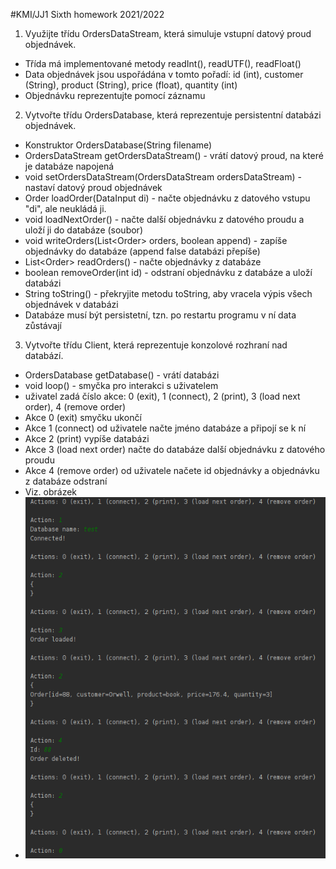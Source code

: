 
#KMI/JJ1 Sixth homework 2021/2022

1. Využijte třídu OrdersDataStream, která simuluje vstupní datový proud objednávek.
+ Třída má implementované metody readInt(), readUTF(), readFloat()
+ Data objednávek jsou uspořádána v tomto pořadí: id (int), customer (String), product (String), price (float), quantity (int)
+ Objednávku reprezentujte pomocí záznamu

2. Vytvořte třídu OrdersDatabase, která reprezentuje persistentní databázi objednávek.
+ Konstruktor OrdersDatabase(String filename)
+ OrdersDataStream getOrdersDataStream() - vrátí datový proud, na které je databáze napojená
+ void setOrdersDataStream(OrdersDataStream ordersDataStream) - nastaví datový proud objednávek
+ Order loadOrder(DataInput di) - načte objednávku z datového vstupu "di", ale neukládá ji.
+ void loadNextOrder() - načte další objednávku z datového proudu a uloží ji do databáze (soubor)
+ void writeOrders(List\<Order\> orders, boolean append) - zapíše objednávky do databáze (append false databázi přepíše)
+ List\<Order\> readOrders() - načte objednávky z databáze
+ boolean removeOrder(int id) - odstraní objednávku z databáze a uloží databázi
+ String toString() - překryjite metodu toString, aby vracela výpis všech objednávek v databázi
+ Databáze musí být persistetní, tzn. po restartu programu v ní data zůstávají

3. Vytvořte třídu Client, která reprezentuje konzolové rozhraní nad databází.
+ OrdersDatabase getDatabase() - vrátí databázi
+ void loop() - smyčka pro interakci s uživatelem
+ uživatel zadá číslo akce: 0 (exit), 1 (connect), 2 (print), 3 (load next order), 4 (remove order)
+ Akce 0 (exit) smyčku ukončí
+ Akce 1 (connect) od uživatele načte jméno databáze a připojí se k ní
+ Akce 2 (print) vypíše databázi
+ Akce 3 (load next order) načte do databáze další objednávku z datového proudu
+ Akce 4 (remove order) od uživatele načete id objednávky a objednávku z databáze odstraní
+ Viz. obrázek
+ ![Konzole](console.png?raw=true)
